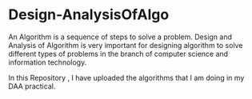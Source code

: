 # Design-AnalysisOfAlgo
An Algorithm is a sequence of steps to solve a problem. Design and Analysis of Algorithm is very important for designing algorithm to solve different types
of problems in the branch of computer science and information technology.

In this Repository , I have uploaded the algorithms that I am doing in my DAA practical.

